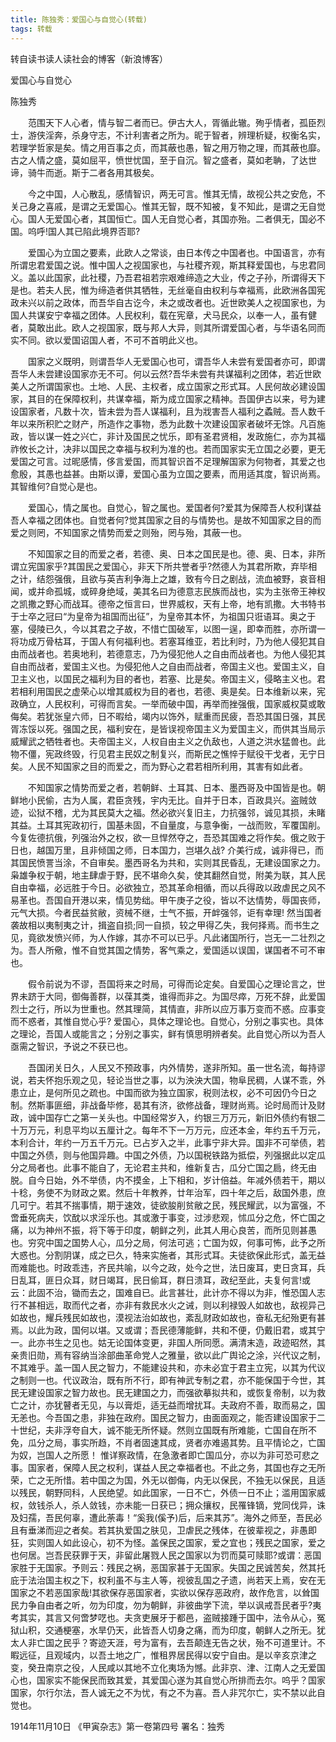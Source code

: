 ```yaml
---
title: 陈独秀：爱国心与自觉心(转载)
tags: 转载
---
```


转自读书读人读社会的博客（新浪博客）

爱国心与自觉心

陈独秀

　　范围天下人心者，情与智二者而已。伊古大人，胥循此辙。殉乎情者，孤臣烈士，游侠淫奔，杀身守志，不计利害者之所为。昵于智者，辨理析疑，权衡名实，若理学哲家是矣。情之用百事之贞，而其蔽也愚，智之用万物之理，而其蔽也靡。古之人情之盛，莫如屈平，愤世忧国，至于自沉。智之盛者，莫如老聃，了达世谛，骑牛而逝。斯于二者各用其极矣。

　　今之中国，人心散乱，感情智识，两无可言。惟其无情，故视公共之安危，不关己身之喜戚，是谓之无爱国心。惟其无智，既不知被，复不知此，是谓之无自觉心。国人无爱国心者，其国恒亡。国人无自觉心者，其国亦殆。二者俱无，国必不国。呜呼!国人其已陷此境界否耶?

　　爱国心为立国之要素，此欧人之常谈，由日本传之中国者也。中国语言，亦有所谓忠君爱国之说。惟中国人之视国家也，与社稷齐观，斯其释爱国也，与忠君同义。盖以此国家，此社稷，乃吾君祖若宗艰难缔造之大业，传之子孙，所谓得天下是也。若夫人民，惟为缔造者供其牺牲，无丝毫自由权利与幸福焉，此欧洲各国宪政未兴以前之政体，而吾华自古讫今，未之或改者也。近世欧美人之视国家也，为国人共谋安宁幸福之团体。人民权利，载在宪章，犬马民众，以奉一人，虽有健者，莫敢出此。欧人之视国家，既与邦人大异，则其所谓爱国心者，与华语名同而实不同。欲以爱国诏国人者，不可不首明此义也。

　　国家之义既明，则谓吾华人无爱国心也可，谓吾华人未尝有爱国者亦可，即谓吾华人未尝建设国家亦无不可。何以云然?吾华未尝有共谋福利之团体，若近世欧美人之所谓国家也。土地、人民、主权者，成立国家之形式耳。人民何故必建设国家，其目的在保障权利，共谋幸福，斯为成立国家之精神。吾国伊古以来，号为建设国家者，凡数十次，皆未尝为吾人谋福利，且为戕害吾人福利之蟊贼。吾人数千年以来所积贮之财产，所造作之事物，悉为此数十次建设国家者破坏无馀。凡百施政，皆以谋一姓之兴亡，非计及国民之忧乐，即有圣君贤相，发政施仁，亦为其福祚攸长之计，决非以国民之幸福与权利为准的也。若而国家实无立国之必要，更无爱国之可言。过昵感情，侈言爱国，而其智识首不足理解国家为何物者，其爱之也愈殷，其愚也益甚。由斯以谭，爱国心虽为立国之要素，而用适其度，智识尚焉。其智维何?自觉心是也。

　　爱国心，情之属也。自觉心，智之属也。爱国者何?爱其为保障吾人权利谋益吾人幸福之团体也。自觉者何?觉其国家之目的与情势也。是故不知国家之目的而爱之则罔，不知国家之情势而爱之则殆，罔与殆，其蔽一也。

　　不知国家之目的而爱之者，若德、奥、日本之国民是也。德、奥、日本，非所谓立宪国家乎?其国民之爱国心，非天下所共誉者乎?然德人为其君所欺，弃毕相之计，结怨强俄，且欲与英吉利争海上之雄，致有今日之剧战，流血被野，哀音相闻，或并命孤城，或碎身绝域，美其名曰为德意志民族而战也，实为主张帝王神权之凯撒之野心而战耳。德帝之恒言曰，世界威权，天有上帝，地有凯撒。大书特书于士卒之冠曰“为皇帝为祖国而出征”，为皇帝其本怀，为祖国只诳语耳。奥之于塞，侵陵已久，今以其君之子故，不惜亡国破军，以图一逞，即幸而胜，亦所谓一将功成万骨枯耳，于国人有何福利也。若塞耳维亚，若比利时，乃为他人侵犯其自由而战者也。若奥地利，若德意志，乃为侵犯他人之自由而战者也。为他人侵犯其自由而战者，爱国主义也。为侵犯他人之自由而战者，帝国主义也。爱国主义，自卫主义也，以国民之福利为目的者也，若塞、比是矣。帝国主义，侵略主义也。君若相利用国民之虚荣心以增其威权为目的者也，若德、奥是矣。日本维新以来，宪政确立，人民权利，可得而言矣。一举而破中国，再举而挫强俄，国家威权莫或敢侮矣。若犹张皇六师，日不暇给，竭内以饰外，赋重而民疲，吾恐其国日强，其民胥冻馁以死。强国之民，福利安在，是皆误视帝国主义为爱国主义，而供其当局示威耀武之牺牲者也。夫帝国主义，人权自由主义之仇敌也，人道之洪水猛兽也。此物不僵，宪政终毁，行见君主民奴之制复兴，而斯民之憔悴于赋役干戈者，无宁日矣。人民不知国家之目的而爱之，而为野心之君若相所利用，其害有如此者。

　　不知国家之情势而爱之者，若朝鲜、土耳其、日本、墨西哥及中国皆是也。朝鲜地小民偷，古为人属，君臣贪残，宇内无比。自并于日本，百政具兴。盗贼敛迹，讼狱不稽，尤为其民莫大之福。然必欲兴复旧主，力抗强邻，诚见其损，未睹其益。土耳其宪政初行，国基未固，不自量度，与意争衡，一战而败，军覆国削。今复佐德抗俄，列强治外之权，欲一旦悍然夺之，吾恐其国难之将作矣。俄之败于日也，越国万里，且非倾国之师，日本国力，岂堪久战? 介美行成，诚非得已，而其国民愤詈当涂，不自审矣。墨西哥名为共和，实则其民昏乱，无建设国家之力。枭雄争权于朝，地主肆虐于野，民不堪命久矣，使其翻然自觉，附美为联，其人民自由幸福，必远胜于今日。必欲独立，恐其革命相循，而以兵得政以政虐民之风不易革也。吾国自开港以来，情见势绌。甲午庚子之役，皆以不达情势，辱国丧师，元气大损。今者民益贫敝，资械不继，士气不振，开衅强邻，讵有幸理! 然当国者袭故相以夷制夷之计，揖盗自损;同一自损，较之甲得乙失，我何择焉。而书生之见，竟欲发愤兴师，为人作嫁，其亦不可以已乎。凡此诸国所行，岂无一二壮烈之为。吾人所儆，惟不自觉其国之情势，客气乘之，爱国适以误国，谋国者不可不审也。

　　假令前说为不谬，吾国将来之时局，可得而论定矣。自爱国心之理论言之，世界未跻于大同，御侮善群，以葆其类，谁得而非之。为国尽瘁，万死不辞，此爱国烈士之行，所以为世重也。然其理简，其情直，非所以应万事万变而不惑。应事变而不惑者，其惟自觉心乎? 爱国心，具体之理论也。自觉心，分别之事实也。具体之理论，吾国人或能言之；分别之事实，鲜有慎思明辨者矣。此自觉心所以为吾人亟需之智识，予说之不获已也。

　　吾国闭关日久，人民又不预政事，内外情势，遂非所知。虽一世名流，每持谬说，若夫怀抱乐观之见，轻论当世之事，以为泱泱大国，物阜民稠，人谋不乖，外患立止，是何所见之疏也。中国而欲为独立国家，税则法权，必不可因仍今日之制。然斯事匪细，非战备毕修，曷其有济，欲修战备，理财尚焉。论时局而计及财政，诚中国存亡之第一关头也。中国经常岁入，约银三万万元，新旧外债约有银二十万万元，利息平均以五厘计之。每年不下一万万元，应还本金，年约五千万元，本利合计，年约一万五千万元。已占岁入之半，此事宁非大异。国非不可举债，若中国之外债，则与他国异趣。中国之外债，乃以国税铁路为抵偿，列强据此以定瓜分之局者也。此事不能自了，无论君主共和，维新复古，瓜分亡国之扃，终无由脱。自今日始，外不举债，内不摸金，上下相和，岁计倍益。年减外债若干，期以十稔，务使不为财政之累。然后十年教养，廿年治军，四十年之后，敌国外患，庶几可宁。若其不揣事情，期于速效，徒欲朘削贫敝之民，残民耀武，以为富强，不啻垂死病夫，饮酖以求淫乐也。其或激于事变，过涉悲观，怵瓜分之危，怀亡国之痛，以为神州不振，将下等于印度，朝鲜之列，此其人用心良苦，而所见则甚愚也。穷究中国之国势人心，瓜分之局，何法可逃；亡国为奴，何事可怖，此予之所大惑也。分割阴谋，成之已久，特来实施者，其形式耳。夫徒欲保此形式，盖无益而难能也。时政乖违，齐民共喻，以今之政，处今之世，法日废耳，吏日贪耳，兵日乱耳，匪日众耳，财日竭耳，民日偷耳，群日溃耳，政纪至此，夫复何言!或云：此固不治，锄而去之，国难自已。此言甚壮，此计亦不得以为非，惟恐国人志行不甚相远，取而代之者，亦非有救民水火之诫，则以利禄毁人如故也，敌视异己如故也，耀兵残民如故也，漠视法治如故也，紊乱财政如故也，奋私无纪殆更有甚焉。以此为政，国何以堪。又或谓；吾民德薄能鲜，共和不便，仍戴旧君，或其宁一。此亦书生之见也。姑无论国体变更，非国人所同愿。满清末造，政迹昭然，其亲贵旧勋，焉有容纳当涂部曲革命党人之雅量，欲以此广舆论之涂，兴代议之制，不其难乎。盖一国人民之智力，不能建设共和，亦未必宜于君主立宪，以其为代议之制则一也。代议政治，既有所不行，即有神武专制之君，亦不能保国于今世，其民无建设国家之智力故也。民无建国之力，而强欲摹拟共和，或恢复帝制，以为救亡之计，亦犹瞽者无见，与以膏炬，适无益而增扰耳。夫政府不善，取而易之，国无恙也。今吾国之患，非独在政府。国民之智力，由面面观之，能否建设国家于二十世纪，夫非浮夸自大，诚不能无所怀疑。然则立国既有所难能，亡国自在所不免，瓜分之局，事实所趋，不肖者固速其成，贤者亦难遏其势。且平情论之，亡国为奴，岂国人之所愿！ 惟详察政情，在急激者即亡国瓜分，亦以为非可恐可悲之事。国家者，保障人民之权利，谋益人民之幸福者也。不此之务，其国也存之无所荣，亡之无所惜。若中国之为国，外无以御侮，内无以保民，不独无以保民，且适以残民，朝野同科，人民绝望。如此国家，一日不亡，外债一日不止；滥用国家威权，敛钱杀人，杀人敛钱，亦未能一日获已；拥众攘权，民罹锋镝，党同伐异，诛及妇孺，吾民何辜，遭此荼毒！“奚我(傒予)后，后来其苏”。海外之师至，吾民必且有垂涕而迎之者矣。若其执爱国之肤见，卫虐民之残体，在彼辈视之，非愚即狂，实则国人如此设心，初不为怪。盖保民之国家，爱之宜也；残民之国家，爱之也何居。岂吾民获罪于天，非留此屠戮人民之国家以为罚而莫可赎耶?或谓：恶国家胜于无国家。予则云：残民之祸，恶国家甚于无国家。失国之民诚苦矣，然其托庇于法治国主权之下，权利虽不与主人等，视彼乱国之孑遗，尚若天上焉，安在无国家之不若恶国家哉!其欲保存恶国家者，实欲以保存恶政府，故作危言，以耸国民力争自由者之听，勿为印度，勿为朝鲜，非彼曲学下流，举以讽戒吾民者乎?夷考其实，其言又何啻梦呓也。夫贪吏展牙于都邑，盗贼接踵于国中，法令从心，冤狱山积，交通梗塞，水旱仍天，此皆吾人切身之痛，而为印度，朝鲜人之所无。犹太人非亡国之民乎？寄迹天涯，号为富有，去吾颠连无告之状，殆不可道里计。不睱远征，且观域内，以吾土地之广，惟租界居民得以安宁自由。是以辛亥京津之变，癸丑南京之役，人民咸以其地不立化夷场为憾。此非京、津、江南人之无爱国心也，国家实不能保民而致其爱，其爱国心遂为其自觉心所排而去尔。呜乎？国家国家，尔行尔法，吾人诚无之不为忧，有之不为喜。吾人非咒尔亡，实不禁以此自觉也。
                        
1914年11月10日  《甲寅杂志》第一卷第四号  署名：独秀